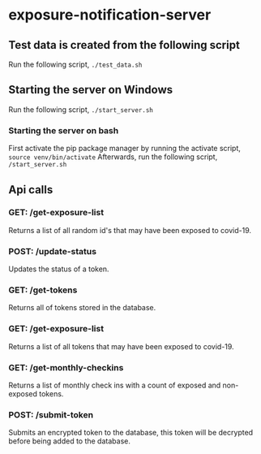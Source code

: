 # exposure-notification-server

## Test data is created from the following script
Run the following script, `./test_data.sh`

## Starting the server on Windows
Run the following script, `./start_server.sh`

### Starting the server on bash
First activate the pip package manager by running the activate script, `source venv/bin/activate`
Afterwards, run the following script, `/start_server.sh`

## Api calls
### GET: /get-exposure-list
Returns a list of all random id's that may have been exposed to covid-19.

### POST: /update-status
Updates the status of a token.

### GET: /get-tokens
Returns all of tokens stored in the database.

### GET: /get-exposure-list
Returns a list of all tokens that may have been exposed to covid-19.

### GET: /get-monthly-checkins
Returns a list of monthly check ins with a count of exposed and non-exposed tokens. 

### POST: /submit-token
Submits an encrypted token to the database, this token will be decrypted before being added to the database.
